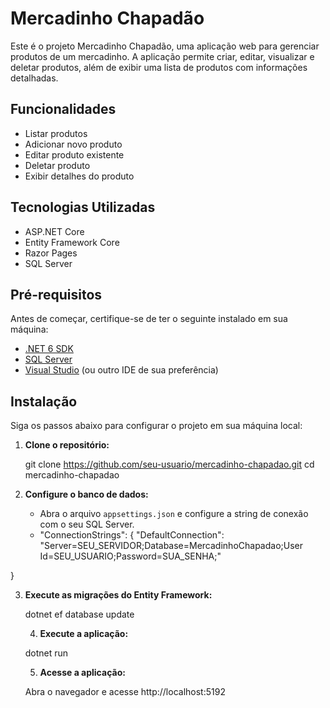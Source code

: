 # Mercadinho Chapadão

Este é o projeto Mercadinho Chapadão, uma aplicação web para gerenciar produtos de um mercadinho. A aplicação permite criar, editar, visualizar e deletar produtos, além de exibir uma lista de produtos com informações detalhadas.

## Funcionalidades

- Listar produtos
- Adicionar novo produto
- Editar produto existente
- Deletar produto
- Exibir detalhes do produto

## Tecnologias Utilizadas

- ASP.NET Core
- Entity Framework Core
- Razor Pages
- SQL Server

## Pré-requisitos

Antes de começar, certifique-se de ter o seguinte instalado em sua máquina:

- [.NET 6 SDK](https://dotnet.microsoft.com/download/dotnet/6.0)
- [SQL Server](https://www.microsoft.com/pt-br/sql-server/sql-server-downloads)
- [Visual Studio](https://visualstudio.microsoft.com/) (ou outro IDE de sua preferência)

## Instalação

Siga os passos abaixo para configurar o projeto em sua máquina local:

1. **Clone o repositório:**

   git clone https://github.com/seu-usuario/mercadinho-chapadao.git cd mercadinho-chapadao

   
2. **Configure o banco de dados:**

   - Abra o arquivo `appsettings.json` e configure a string de conexão com o seu SQL Server.
   -
      "ConnectionStrings": {
   "DefaultConnection": "Server=SEU_SERVIDOR;Database=MercadinhoChapadao;User Id=SEU_USUARIO;Password=SUA_SENHA;"

 }

 
3. **Execute as migrações do Entity Framework:**

   dotnet ef database update
   


   4. **Execute a aplicação:**


   dotnet run
   

   5. **Acesse a aplicação:**
   

   Abra o navegador e acesse  http://localhost:5192
   
 

     

   
   

   
